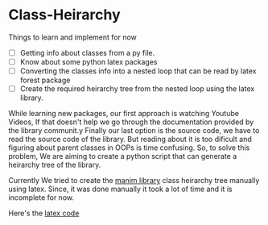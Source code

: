 # Class-Heirarchy
Things to learn and implement for now
- [ ] Getting info about classes from a py file.
- [ ] Know about some python latex packages
- [ ] Converting the classes info into a nested loop that can be read by latex forest package
- [ ] Create the required heirarchy tree from the nested loop using the latex library.

While learning new packages, our first approach is watching Youtube Videos, If that doesn't help we go through the documentation provided by the library communit.y 
Finally our last option is the source code, we have to read the source code of the library. 
But reading about it is too dificult and figuring about parent classes in OOPs is time confusing.
So, to solve this problem, We are aiming to create a python script that can generate a heirarchy tree of the library.

Currently We tried to create the [manim library](https://github.com/ManimCommunity/manim) class heirarchy tree manually using latex. Since, it was done manually it took a lot of time and it is incomplete for now. 

Here's the [latex code](https://www.overleaf.com/read/qbjntfvhgkqk)

